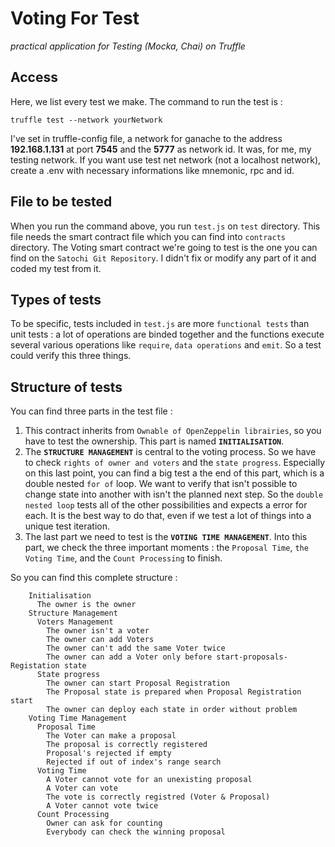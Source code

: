 # Voting For Test
*practical application for Testing (Mocka, Chai) on Truffle*

## Access
Here, we list every test we make. The command to run the test is :
```
truffle test --network yourNetwork
```

I've set in truffle-config file, a network for ganache to the address **192.168.1.131** at port **7545** and the **5777** as network id. It was, for me, my testing network.
If you want use test net network (not a localhost network), create a .env with necessary informations like mnemonic, rpc and id.


## File to be tested

When you run the command above, you run `test.js` on `test` directory.
This file needs the smart contract file which you can find into `contracts` directory. The Voting smart contract we're going to test is the one you can find on the `Satochi Git Repository`. I didn't fix or modify any part of it and coded my test from it.


## Types of tests

To be specific, tests included in `test.js` are more `functional tests` than unit tests : a lot of operations are binded together and the functions execute several various operations like `require`, `data operations` and `emit`. So a test could verify this three things.

## Structure of tests

You can find three parts in the test file :
1. This contract inherits from `Ownable of OpenZeppelin librairies`, so you have to test the ownership. This part is named **`INITIALISATION`**.
2. The **`STRUCTURE MANAGEMENT`** is central to the voting process. So we have to check `rights of owner and voters` and the `state progress`. Especially on this last point, you can find a big test a the end of this part, which is a double nested `for of` loop. We want to verify that isn't possible to change state into another with isn't the planned next step. So the `double nested loop` tests all of the other possibilities and expects a error for each. It is the best way to do that, even if we test a lot of things into a unique test iteration.
3. The last part we need to test is the **`VOTING TIME MANAGEMENT`**. Into this part, we check the three important moments : the `Proposal Time`, `the Voting Time`, and the `Count Processing` to finish.

So you can find this complete structure :


```
    Initialisation
      The owner is the owner
    Structure Management
      Voters Management
        The owner isn't a voter
        The owner can add Voters
        The owner can't add the same Voter twice
        The owner can add a Voter only before start-proposals-Registation state
      State progress
        The owner can start Proposal Registration
        The Proposal state is prepared when Proposal Registration start
        The owner can deploy each state in order without problem
    Voting Time Management
      Proposal Time
        The Voter can make a proposal
        The proposal is correctly registered
        Proposal's rejected if empty
        Rejected if out of index's range search
      Voting Time
        A Voter cannot vote for an unexisting proposal
        A Voter can vote
        The vote is correctly registred (Voter & Proposal)
        A Voter cannot vote twice
      Count Processing
        Owner can ask for counting
        Everybody can check the winning proposal
```